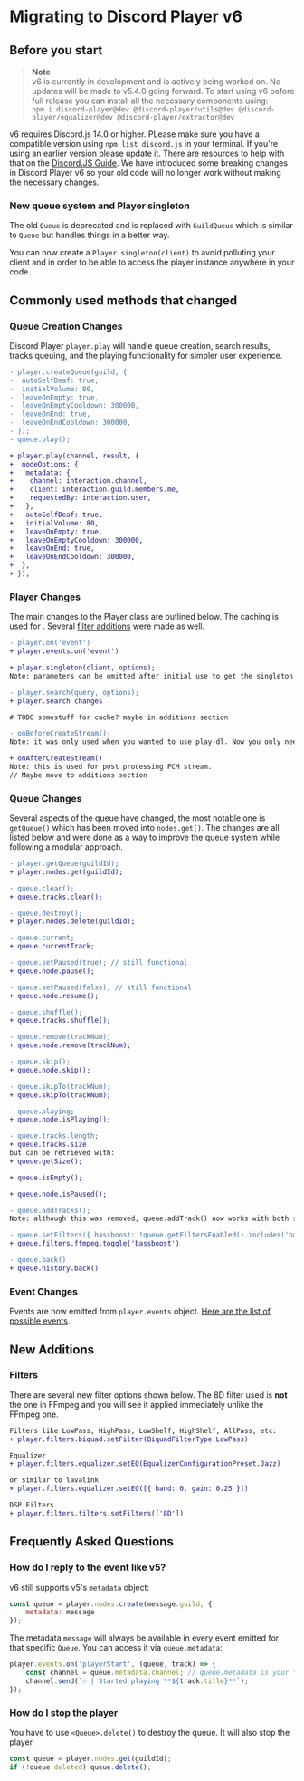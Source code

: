 # Migrating to Discord Player v6

## Before you start
> **Note**  
> v6 is currently in development and is actively being worked on. No updates will be made to v5.4.0 going forward. To start using v6 before full release you can install all the necessary components using:  
> `npm i discord-player@dev @discord-player/utils@dev @discord-player/equalizer@dev @discord-player/extractor@dev`

v6 requires Discord.js 14.0 or higher. PLease make sure you have a compatible version using `npm list discord.js` in your terminal. If you're using an earlier version please update it. There are resources to help with that on the [Discord.JS Guide](https://discordjs.guide/).
We have introduced some breaking changes in Discord Player v6 so your old code will no longer work without making the necessary changes.

### New queue system and Player singleton

The old `Queue` is deprecated and is replaced with `GuildQueue` which is similar to `Queue` but handles things in a better way.

You can now create a `Player.singleton(client)` to avoid polluting your client and in order to be able to access the player instance anywhere in your code.

## Commonly used methods that changed

### Queue Creation Changes
Discord Player `player.play` will handle queue creation, search results, tracks queuing, and the playing functionality for simpler user experience.
```diff
- player.createQueue(guild, {
-  autoSelfDeaf: true,
-  initialVolume: 80,
-  leaveOnEmpty: true,
-  leaveOnEmptyCooldown: 300000,
-  leaveOnEnd: true,
-  leaveOnEndCooldown: 300000,
- });
- queue.play();

+ player.play(channel, result, {
+  nodeOptions: {
+   metadata: {
+    channel: interaction.channel,
+    client: interaction.guild.members.me,
+    requestedBy: interaction.user,
+   },
+   autoSelfDeaf: true,
+   initialVolume: 80,
+   leaveOnEmpty: true,
+   leaveOnEmptyCooldown: 300000,
+   leaveOnEnd: true,
+   leaveOnEndCooldown: 300000,
+  },
+ });
```

### Player Changes
The main changes to the Player class are outlined below. The caching is used for . Several [filter additions](#filters) were made as well.

```diff
- player.on('event')
+ player.events.on('event')

+ player.singleton(client, options);
Note: parameters can be omitted after initial use to get the singleton.

- player.search(query, options);
+ player.search changes

# TODO somestuff for cache? maybe in additions section

- onBeforeCreateStream();
Note: it was only used when you wanted to use play-dl. Now you only need play-dl installed.

+ onAfterCreateStream()
Note: this is used for post processing PCM stream.
// Maybe move to additions section
```

### Queue Changes
Several aspects of the queue have changed, the most notable one is 
`getQueue()` which has been moved into `nodes.get()`. The changes are all listed below and were done as a way to improve the queue system while following a modular approach.

```diff
- player.getQueue(guildId);
+ player.nodes.get(guildId);

- queue.clear();
+ queue.tracks.clear();

- queue.destroy();
+ player.nodes.delete(guildId);

- queue.current;
+ queue.currentTrack;

- queue.setPaused(true); // still functional
+ queue.node.pause();

- queue.setPaused(false); // still functional
+ queue.node.resume();

- queue.shuffle();
+ queue.tracks.shuffle();

- queue.remove(trackNum);
+ queue.node.remove(trackNum);

- queue.skip();
+ queue.node.skip();

- queue.skipTo(trackNum);
+ queue.skipTo(trackNum);

- queue.playing;
+ queue.node.isPlaying();

- queue.tracks.length; 
+ queue.tracks.size
but can be retrieved with:
+ queue.getSize();

+ queue.isEmpty();

+ queue.node.isPaused();

- queue.addTracks();
Note: although this was removed, queue.addTrack() now works with both single tracks and playlists

- queue.setFilters({ bassboost: !queue.getFiltersEnabled().includes('bassboost') })
+ queue.filters.ffmpeg.toggle('bassboost')

- queue.back()
+ queue.history.back()
```

### Event Changes
Events are now emitted from `player.events` object. [Here are the list of possible events](https://discord-player.netlify.app/docs/types/discord-player/GuildQueueEvents).

<!-- TODO: add diff if there are any changes -->

## New Additions

### Filters
There are several new filter options shown below. The 8D filter used is **not** the one in FFmpeg and you will see it applied immediately unlike the FFmpeg one.

```diff
Filters like LowPass, HighPass, LowShelf, HighShelf, AllPass, etc:
+ player.filters.biquad.setFilter(BiquadFilterType.LowPass)

Equalizer
+ player.filters.equalizer.setEQ(EqualizerConfigurationPreset.Jazz)

or similar to lavalink
+ player.filters.equalizer.setEQ([{ band: 0, gain: 0.25 }])

DSP Filters
+ player.filters.filters.setFilters(['8D'])
```

## Frequently Asked Questions

### How do I reply to the event like v5?

v6 still supports v5's `metadata` object:

```js
const queue = player.nodes.create(message.guild, {
    metadata: message
});
```

The metadata `message` will always be available in every event emitted for that specific `Queue`. You can access it via `queue.metadata`:

```js
player.events.on('playerStart', (queue, track) => {
    const channel = queue.metadata.channel; // queue.metadata is your "message" object
    channel.send(`🎶 | Started playing **${track.title}**`);
});
```

### How do I stop the player

You have to use `<Queue>.delete()` to destroy the queue. It will also stop the player.

```js
const queue = player.nodes.get(guildId);
if (!queue.deleted) queue.delete();
```

